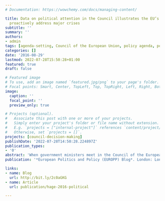```yaml
---
# Documentation: https://wowchemy.com/docs/managing-content/

title: Data on political attention in the Council illustrates the EU’s failure to
  proactively address major crises
subtitle: ''
summary: ''
authors:
- admin
tags: [agenda-setting, Council of the European Union, policy agenda, political attention, Council working parties, immigration policy, fisheries policy, financial regulation]
categories: []
date: '2016-08-29'
lastmod: 2022-07-28T15:50:28+01:00
featured: true
draft: false

# Featured image
# To use, add an image named `featured.jpg/png` to your page's folder.
# Focal points: Smart, Center, TopLeft, Top, TopRight, Left, Right, BottomLeft, Bottom, BottomRight.
image:
  caption: ''
  focal_point: ''
  preview_only: true

# Projects (optional).
#   Associate this post with one or more of your projects.
#   Simply enter your project's folder or file name without extension.
#   E.g. `projects = ["internal-project"]` references `content/project/deep-learning/index.md`.
#   Otherwise, set `projects = []`.
projects: [council-decision-making]
publishDate: '2022-07-28T14:50:28.224897Z'
publication_types:
- '0'
abstract: 'When government ministers meet in the Council of the European Union, what determines the level of attention they direct toward particular policy areas and issues? Based on recent research, Frank Häge illustrates how the Council has focused on different policy areas over time. He writes that one of the most striking trends to emerge from the data is the reactive nature of the Council with respect to managing the financial and migration crises, with both issues receiving relatively little attention until after each crisis began.'
publication: '*European Politics and Policy (EUROPP) Blog*. London: London School of Economics and Political Science (available at http://bit.ly/2c0aGKG)'

links: 
- name: Blog
  url: http://bit.ly/2c0aGKG
- name: Article
  url: publication/hage-2016-political

---
```


